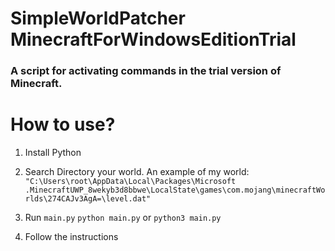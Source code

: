 <h1>SimpleWorldPatcher MinecraftForWindowsEditionTrial</h1>

<h3>A script for activating commands in the trial version of Minecraft.</h3>

# How to use?
1) Install Python

2) Search Directory your world. An example of my world: `"C:\Users\root\AppData\Local\Packages\Microsoft .MinecraftUWP_8wekyb3d8bbwe\LocalState\games\com.mojang\minecraftWorlds\274CAJv3AgA=\level.dat"`

3) Run `main.py`     `python main.py` or `python3 main.py`

4) Follow the instructions